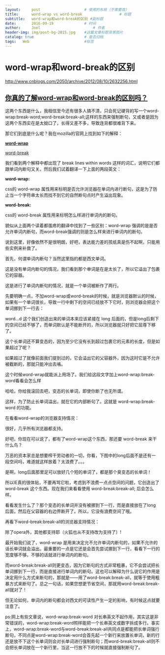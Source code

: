 ```yaml
---
layout:     post   				    # 使用的布局（不需要改）
title:      word-wrap vs word-break 				# 标题 
subtitle:   word-wrap和word-break的区别 #副标题
date:       2016-09-19				# 时间
author:     Joel 						# 作者
header-img: img/post-bg-2015.jpg 	#这篇文章标题背景图片
catalog: true 						# 是否归档
tags:	Web							#标签
---
```

<h1><a id="wordwrapwordbreak_1"></a>word-wrap和word-break的区别</h1>
<p><a href="http://www.cnblogs.com/2050/archive/2012/08/10/2632256.html">http://www.cnblogs.com/2050/archive/2012/08/10/2632256.html</a></p>
<h2><a id="wordwrapwordbreakhttpwwwcnblogscom2050archive201208102632256html_5"></a><a href="http://www.cnblogs.com/2050/archive/2012/08/10/2632256.html">你真的了解word-wrap和word-break的区别吗？</a></h2>
<p>这两个东西是什么，我相信至今还有很多人搞不清，只会死记硬背的写一个word-wrap:break-word;word-break:break-all;这样的东西来强制断句，又或者是因为这两个东西实在是太拗口了，长得又差不多，导致连背都很难背下来。</p>
<p>那它们到底是什么呢？我在mozilla的官网上找到如下的解释：</p>
<p><strong><a href="https://developer.mozilla.org/en-US/docs/CSS/word-wrap">word-wrap</a></strong></p>
<p><a href="https://developer.mozilla.org/en-US/docs/CSS/word-break">word-break</a></p>
<p>我们看到两个解释中都出现了 break lines within words 这样的词汇，说明它们都跟单词内断句又关。然后我们试着翻译一下上面的两段英文：</p>
<p><strong>word-wrap:</strong></p>
<p>css的 word-wrap 属性用来标明是否允许浏览器在单词内进行断句，这是为了防止当一个字符串太长而找不到它的自然断句点时产生溢出现象。</p>
<p><strong>word-break:</strong></p>
<p>css的 word-break 属性用来标明怎么样进行单词内的断句。</p>
<p>貌似从上面两个读着都蛋疼的翻译中找到了一些区别：word-wrap 强调的是是否允许单词内断句，而word-break强调的则是怎么样来进行单词内的断句。</p>
<p>说到这里，好像依然不是很明朗，好吧，表达能力差的孩纸真是伤不起啊，只能用些实例来补救了。</p>
<p>首先，何谓单词内断句？当然这里指的都是西文单词。</p>
<p>这是没有单词内断句的情况，我们看到那个单词是在是太长了，所以它溢出了包裹它的容器。</p>
<p>这是进行了单词内断句的情况，就是一个单词被断作了两行。</p>
<p>先要明确一点，不加word-wrap或word-break的时候，就是浏览器默认的时候，如果有一个单词很长，导致一行中剩下的空间已经放不下它时，则浏览器会把这个单词挪到下一行去：</p>
<p>word…d 这个我们创造出来的单词本来应该紧接在 long 后面的，但是long后剩下的空间已经不够了，而单词默认是不能断开的，所以浏览器就只好把它屈尊下移了。</p>
<p>这个长单词还不算变态的，因为至少它没有长到超过包裹它的元素的长度，但是如果超过了呢？</p>
<p>如果超过了就像前面我们提到过的，它会溢出它的父容器外，因为这时它是不允许被截断的，那就只能冲出去咯。</p>
<p>这个时候word-wrap就能派上用场了。我们给这段文字加上word-wrap:break-word看看会怎么样</p>
<p>哈哈，你给我滚回去吧，变态的长单词，即使你断了也无所谓。</p>
<p>这样，为了防止长单词溢出，就在它的内部断句了。这就是 word-wrap:break-word 的功能。</p>
<p>在看看word-wrap的浏览器支持情况：</p>
<p>很好，几乎所有浏览器都支持。</p>
<p>好吧，你现在可以说了，都有了word-wrap这个东西，那还要 word-break 来干什么鸟？</p>
<p>万恶的资本家总是想要榨干劳动者的一切，你看，下图中的long后面不是还有一段空间吗，难道就这样放着？太浪费了。。。</p>
<p>是啊，long后面那里足可以放好几个短的单词了，都是那个臭变态的长单词！</p>
<p>所以IE真的很体贴，不要再骂它啦，考虑到不浪费一点点空间的问题，它创造出了 word-break 这个东西。现在我们来看看使用 word-break:break-all; 后会怎么样。</p>
<p>看看发生什么了？那个变态的长单词并没有被挪到下一行，而是直接放在了long后面，然后在父容器的右边界断开了。所以，它没有浪费空间了哦。</p>
<p>再看下word-break:break-all的浏览器支持情况：</p>
<p>除了opera外，其他都支持耶（火狐也从不支持改为支持了）!</p>
<p>最开始我们说了，word-wrap 是用来决定允不允许单词内断句的，如果不允许的话长单词就会溢出。最重要的一点是它还是会首先尝试挪到下一行，看看下一行的宽度够不够，不够的话就进行单词内的断句。</p>
<p>而word-break:break-all则更变态，因为它断句的方式非常粗暴，它不会尝试把长单词挪到下一行，而是直接进行单词内的断句。这也可以解释为什么说它的作用是决定用什么方式来断句的，那就是——用了word-break:break-all，就等于使用粗暴方式来断句了。总之一句话，如果您想更节省空间，那就用word-break:break-all就对了！</p>
<p>但无论如何，单词内的断句都会对西文的可读性产生一定的影响，有时候这点就要注意了。</p>
<p>ps:网上有些文章说，word-wrap:break-word 对长串英文不起作用，其实这是非常错误的，word-wrap:break-word照样能把一个长串英文或数字拆成多行。事实上，word-wrap:break-word与word-break:break-all共同点是都能把长单词强行断句，不同点是word-wrap:break-word会首先起一个新行来放置长单词，新的行还是放不下这个长单词则会对长单词进行强制断句；而word-break:break-all则不会把长单词放在一个新行里，当这一行放不下的时候就直接强制断句了。</p>
